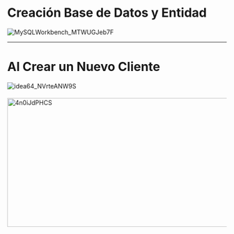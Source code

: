 # Creación Base de Datos y Entidad

![MySQLWorkbench_MTWUGJeb7F](https://github.com/user-attachments/assets/324b2909-afcb-4904-9c01-bf34e303f2fb)

<hr>

# Al Crear un Nuevo Cliente

![idea64_NVrteANW9S](https://github.com/user-attachments/assets/ebdf3d29-4a12-4d45-a6a5-f518b5522238)

<h4></h4>
<img width="735" height="296" alt="4n0iJdPHCS" src="https://github.com/user-attachments/assets/e3041aaa-705f-4ddd-aced-4f8b09efb953" />
